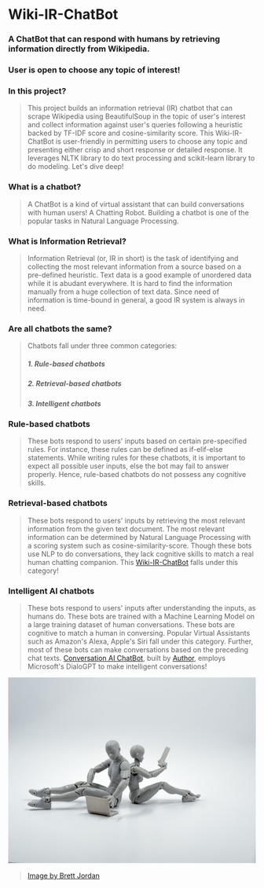 # Wiki-IR-ChatBot

### A ChatBot that can respond with humans by retrieving information directly from Wikipedia.
### User is open to choose any topic of interest!

### In this project?
> This project builds an information retrieval (IR) chatbot that can scrape Wikipedia using BeautifulSoup in the topic of user's interest and collect information against user's queries following a heuristic backed by TF-IDF score and cosine-similarity score. This Wiki-IR-ChatBot is user-friendly in permitting users to choose any topic and presenting either crisp and short response or detailed response. It leverages NLTK library to do text processing and scikit-learn library to do modeling. Let's dive deep!



### What is a chatbot?
> A ChatBot is a kind of virtual assistant that can build conversations with human users! A Chatting Robot. Building a chatbot is one of the popular tasks in Natural Language Processing.

### What is Information Retrieval?
> Information Retrieval (or, IR in short) is the task of identifying and collecting the most relevant information from a source based on a pre-defined heuristic. Text data is a good example of unordered data while it is abudant everywhere. It is hard to find the information manually from a huge collection of text data. Since need of information is time-bound in general, a good IR system is always in need. 

### Are all chatbots the same?
> Chatbots fall under three common categories:
>##### 1. Rule-based chatbots
>##### 2. Retrieval-based chatbots
>##### 3. Intelligent chatbots

### Rule-based chatbots
> These bots respond to users' inputs based on certain pre-specified rules. For instance, these rules can be defined as if-elif-else statements. While writing rules for these chatbots, it is important to expect all possible user inputs, else the bot may fail to answer properly. Hence, rule-based chatbots do not possess any cognitive skills.

### Retrieval-based chatbots
> These bots respond to users' inputs by retrieving the most relevant information from the given text document. The most relevant information can be determined by Natural Language Processing with a scoring system such as cosine-similarity-score. Though these bots use NLP to do conversations, they lack cognitive skills to match a real human chatting companion. This [Wiki-IR-ChatBot](https://github.com/RajkumarGalaxy/Wiki-IR-ChatBot) falls under this category!

### Intelligent AI chatbots
> These bots respond to users' inputs after understanding the inputs, as humans do. These bots are trained with a Machine Learning Model on a large training dataset of human conversations. These bots are cognitive to match a human in conversing. Popular Virtual Assistants such as Amazon's Alexa, Apple's Siri fall under this category. Further, most of these bots can make conversations based on the preceding chat texts. [Conversation AI ChatBot](https://github.com/RajkumarGalaxy/Conversational-AI-ChatBot), built by [Author](https://github.com/RajkumarGalaxy), employs Microsoft's DialoGPT to make intelligent conversations!



![robo_chat](https://raw.githubusercontent.com/RajkumarGalaxy/dataset/master/Images/robo_chat.jpg)
> [Image by Brett Jordan](https://unsplash.com/@brett_jordan)
